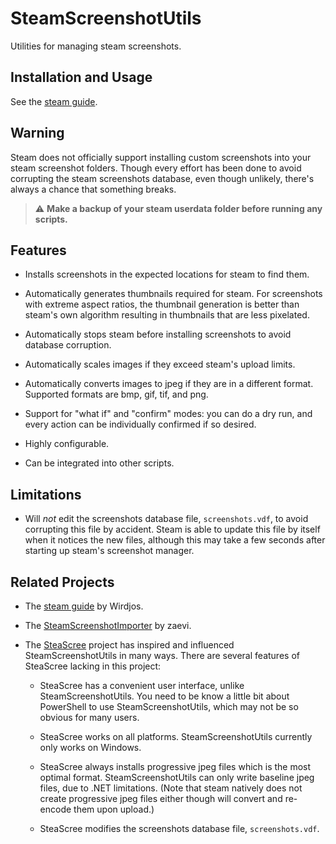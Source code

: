 # SteamScreenshotUtils

Utilities for managing steam screenshots.

## Installation and Usage

See the [steam guide](https://steamcommunity.com/sharedfiles/filedetails/?id=3341300704).

## Warning

Steam does not officially support installing custom screenshots into
your steam screenshot folders.
Though every effort has been done to avoid corrupting the steam screenshots database,
even though unlikely, there's always a chance that something breaks.

> :warning: **Make a backup of your steam userdata folder before running any scripts.**

## Features

- Installs screenshots in the expected locations for steam to find them.

- Automatically generates thumbnails required for steam.
  For screenshots with extreme aspect ratios,
  the thumbnail generation is better than steam's own algorithm
  resulting in thumbnails that are less pixelated.

- Automatically stops steam before installing screenshots to avoid database corruption.

- Automatically scales images if they exceed steam's upload limits.

- Automatically converts images to jpeg if they are in a different format.
  Supported formats are bmp, gif, tif, and png.

- Support for "what if" and "confirm" modes:
  you can do a dry run, and every action can be individually confirmed if so desired.

- Highly configurable.

- Can be integrated into other scripts.

## Limitations

- Will *not* edit the screenshots database file, ``screenshots.vdf``,
  to avoid corrupting this file by accident.
  Steam is able to update this file by itself when it notices the new files,
  although this may take a few seconds after starting up steam's screenshot manager.

## Related Projects

* The [steam guide](https://steamcommunity.com/sharedfiles/filedetails/?id=1753474173)
  by Wirdjos.

* The [SteamScreenshotImporter](https://github.com/zaevi/SteamScreenshotImporter/)
  by zaevi.

* The [SteaScree](https://github.com/awthwathje/SteaScree) project
  has inspired and influenced SteamScreenshotUtils in many ways.
  There are several features of SteaScree lacking in this project:

  - SteaScree has a convenient user interface, unlike SteamScreenshotUtils.
    You need to be know a little bit about PowerShell to use SteamScreenshotUtils,
    which may not be so obvious for many users.

  - SteaScree works on all platforms.
    SteamScreenshotUtils currently only works on Windows.

  - SteaScree always installs progressive jpeg files which is the most optimal format.
    SteamScreenshotUtils can only write baseline jpeg files, due to .NET limitations.
    (Note that steam natively does not create progressive jpeg files either
    though will convert and re-encode them upon upload.)

  - SteaScree modifies the screenshots database file, ``screenshots.vdf``.
